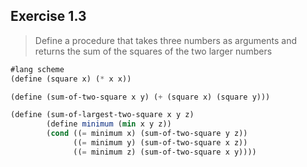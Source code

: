 ## Exercise 1.3

> Define a procedure that takes three numbers as arguments and returns the sum of the squares of the two larger numbers

```scheme
#lang scheme
(define (square x) (* x x))

(define (sum-of-two-square x y) (+ (square x) (square y)))

(define (sum-of-largest-two-square x y z)
        (define minimum (min x y z))
        (cond ((= minimum x) (sum-of-two-square y z))
              ((= minimum y) (sum-of-two-square x z))
              ((= minimum z) (sum-of-two-square x y))))
```